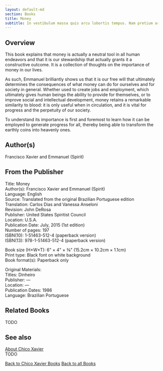 ```yaml
---
layout: default-md
section: Books
title: Money
subtitle: In vestibulum massa quis arcu lobortis tempus. Nam pretium arcu in odio vulputate luctus.
---
```


## Overview
This book explains that money is actually a neutral tool in all human endeavors and that it is our stewardship that actually grants it a constructive outcome. It is a collection of thoughts on the importance of money in our lives.

As such, Emmanuel brilliantly shows us that it is our free will that ultimately determines the consequences of what money can do for ourselves and for society in general. Whether used to create jobs and employment, which ultimately gives human beings the ability to provide for themselves, or to improve social and intellectual development, money retains a remarkable similarity to blood: it is only useful when in circulation, and it is vital for progress and the perpetuity of our society.

To understand its importance is first and foremost to learn how it can be employed to generate progress for all, thereby being able to transform the earthly coins into heavenly ones.

## Author(s)
Francisco Xavier and Emmanuel (Spirit)

## From the Publisher
Title: 	Money  
Author(s): 	Francisco Xavier and Emmanuel (Spirit)  
Language: 	English  
Source: 	Translated from the original Brazilian Portuguese edition  
Translation: 	Carlos Dias and Vanessa Anseloni  
Revision: 	John DeRosa  
Publisher: 	United States Spiritist Council  
Location: 	U.S.A.  
Publication Date: 	July, 2015 (1st edition)  
Number of pages: 	197  
ISBN(10): 	1-51463-512-4 (paperback version)  
ISBN(13): 	978-1-51463-512-4 (paperback version)  
	  
	  
Book size (H×W×T): 	6" × 4" × ⅜" (15.2cm × 10.2cm × 1.1cm)  
Print type: 	Black font on white background  
Book format(s): 	Paperback only  
  
   
Original Materials:  
Titles: 	Dinheiro  
Publisher: 	—  
Location: 	—  
Publication Dates: 	1986  
Language: 	Brazilian Portuguese  

## Related Books
TODO

## See also
[About Chico Xavier](/profile/chico-xavier)  
TODO


<a href="/books/chico-xavier" class="button">Back to Chico Xavier Books</a>
<a href="/books" class="button">Back to all Books</a>

